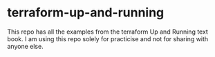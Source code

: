 # terraform-up-and-running
This repo has all the examples from the terraform Up and Running text book. I am using this repo solely for practicise and not for sharing with anyone else.
